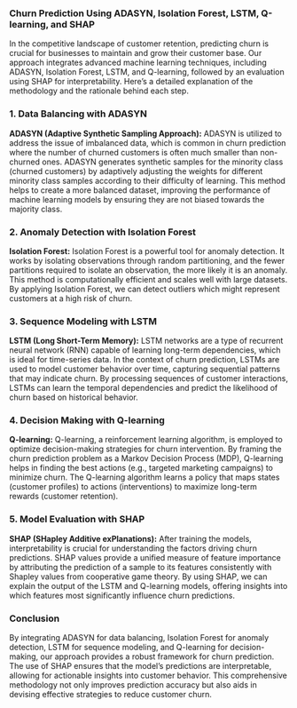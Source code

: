 
### Churn Prediction Using ADASYN, Isolation Forest, LSTM, Q-learning, and SHAP

In the competitive landscape of customer retention, predicting churn is crucial for businesses to maintain and grow their customer base. Our approach integrates advanced machine learning techniques, including ADASYN, Isolation Forest, LSTM, and Q-learning, followed by an evaluation using SHAP for interpretability. Here’s a detailed explanation of the methodology and the rationale behind each step.

### 1. Data Balancing with ADASYN

**ADASYN (Adaptive Synthetic Sampling Approach):**
ADASYN is utilized to address the issue of imbalanced data, which is common in churn prediction where the number of churned customers is often much smaller than non-churned ones. ADASYN generates synthetic samples for the minority class (churned customers) by adaptively adjusting the weights for different minority class samples according to their difficulty of learning. This method helps to create a more balanced dataset, improving the performance of machine learning models by ensuring they are not biased towards the majority class.

### 2. Anomaly Detection with Isolation Forest

**Isolation Forest:**
Isolation Forest is a powerful tool for anomaly detection. It works by isolating observations through random partitioning, and the fewer partitions required to isolate an observation, the more likely it is an anomaly. This method is computationally efficient and scales well with large datasets. By applying Isolation Forest, we can detect outliers which might represent customers at a high risk of churn.

### 3. Sequence Modeling with LSTM

**LSTM (Long Short-Term Memory):**
LSTM networks are a type of recurrent neural network (RNN) capable of learning long-term dependencies, which is ideal for time-series data. In the context of churn prediction, LSTMs are used to model customer behavior over time, capturing sequential patterns that may indicate churn. By processing sequences of customer interactions, LSTMs can learn the temporal dependencies and predict the likelihood of churn based on historical behavior.

### 4. Decision Making with Q-learning

**Q-learning:**
Q-learning, a reinforcement learning algorithm, is employed to optimize decision-making strategies for churn intervention. By framing the churn prediction problem as a Markov Decision Process (MDP), Q-learning helps in finding the best actions (e.g., targeted marketing campaigns) to minimize churn. The Q-learning algorithm learns a policy that maps states (customer profiles) to actions (interventions) to maximize long-term rewards (customer retention).

### 5. Model Evaluation with SHAP

**SHAP (SHapley Additive exPlanations):**
After training the models, interpretability is crucial for understanding the factors driving churn predictions. SHAP values provide a unified measure of feature importance by attributing the prediction of a sample to its features consistently with Shapley values from cooperative game theory. By using SHAP, we can explain the output of the LSTM and Q-learning models, offering insights into which features most significantly influence churn predictions.

### Conclusion

By integrating ADASYN for data balancing, Isolation Forest for anomaly detection, LSTM for sequence modeling, and Q-learning for decision-making, our approach provides a robust framework for churn prediction. The use of SHAP ensures that the model’s predictions are interpretable, allowing for actionable insights into customer behavior. This comprehensive methodology not only improves prediction accuracy but also aids in devising effective strategies to reduce customer churn.

